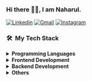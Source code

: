 ### Hi there :wave::smiley:, I am Naharul.


<a href="https://www.linkedin.com/in/naharul-h-808201138/"><img src="https://img.shields.io/badge/LinkedIn-blue?style=flat&logo=linkedin&labelColor=blue" alt="Linkedin" target="_blank"></a>
<a href="mailto:naharulhayat@gmail.com"><img src="https://img.shields.io/badge/Gmail-red?style=flat-square&logo=Gmail&logoColor=white" alt="Gmail" target="_blank"></a>
<a href="https://www.instagram.com/naharul2/"><img src="https://img.shields.io/badge/-Instagram-E4405F?style=flat&logo=instagram&logoColor=white" alt="Instagram" target="_blank"></a>


<h3> 🛠 &nbsp;My Tech Stack</h3>

<details>
 <summary><b>Programming Languages</b></summary>
 <a href="https://www.python.org" target="_blank"> <img src="images/python.png" alt="python" width="30" height="30"/> </a>
 <a href="https://www.typescriptlang.org/" target="_blank"> <img src="images/typescript.png" alt="typescript" width="30" height="30"/> 
 <a href="https://www.java.com/" target="_blank"> <img src="images/java.png" alt="java" width="30" height="30"/> 
 </a><a href="https://www.php.net" target="_blank"><img src="images/php.png" alt="php" width="30" height="30"/> </a> 
</details>

<details>	
  <summary><b>Frontend Development</b></summary>
  <a href="https://angular.io" target="_blank"><img src="images/angular.png" alt="angularjs" width="30" height="30"/> </a> <a href="https://getbootstrap.com" target="_blank"> <img src="images/bootstrap.png" alt="bootstrap" width="30" height="30"/> </a> <a href="https://www.w3schools.com/css/" target="_blank"> <img src="images/css.png" alt="css3" width="30" height="30"/> </a><a href="https://www.w3.org/html/" target="_blank"> <img src="images/html.png" alt="html5" width="30" height="30"/> </a>  
</details>

<details>
 <summary><b>Backend Development</b></summary>
 <a href="https://nodejs.org" target="_blank"> <img src="images/nodejs.png" alt="nodejs" width="50" height="30"/> </a>
 </a><a href="https://www.djangoproject.com/" target="_blank"> <img src="images/django.png" alt="django" width="50" height="30"/> </a> 
 <a href="https://laravel.com" target="_blank"> <img src="images/laravel.jpg" alt="Laravel" width="50" height="30"/> 
  <a href="https://www.mysql.com/" target="_blank"> <img src="images/mysql.png" alt="mysql" width="40" height="30"/></a>
</details>

<details>	
  <summary><b>Others</b></summary>
  <a href="https://git-scm.com/" target="_blank"> <img src="images/git.png" alt="git" width="30" height="30"/> </a>  <a href="https://www.linux.org/" target="_blank"> <img src="images/kali.png" alt="linux" width="30" height="30"/> </a><a href="https://www.aws.com" target="_blank"><img src="images/aws.jpg" alt="php" width="50" height="30"/> </a> <a href="https://heroku.com" target="_blank"> <img src="images/heroku.png" alt="heroku" width="30" height="30"/> </a>
</details> 
 
<!--
**Naharul98/Naharul98** is a ✨ _special_ ✨ repository because its `README.md` (this file) appears on your GitHub profile.

Here are some ideas to get you started:

- 🔭 I’m currently working on ...
- 🌱 I’m currently learning ...
- 👯 I’m looking to collaborate on ...
- 🤔 I’m looking for help with ...
- 💬 Ask me about ...
- 📫 How to reach me: ...
- 😄 Pronouns: ...
- ⚡ Fun fact: ...
-->

